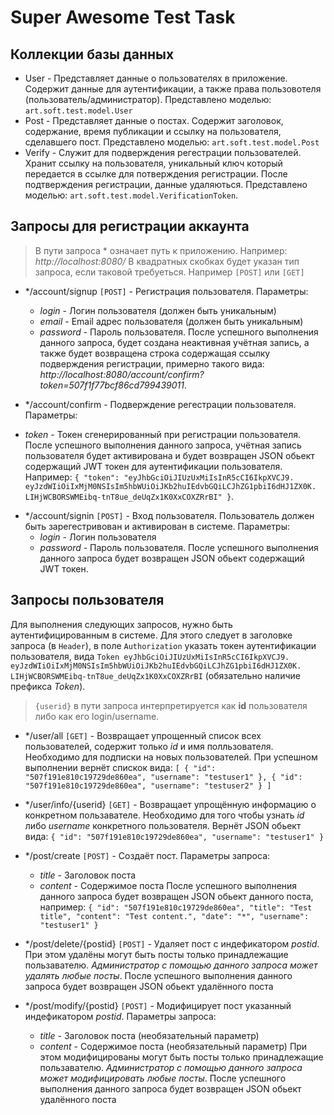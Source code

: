# **Super Awesome Test Task**

## Коллекции базы данных
 - User - Представляет данные о пользователях в приложение. Содержит данные для аутентификации, а также права пользовотеля (пользователь/администратор). Представлено моделью: `art.soft.test.model.User`
 - Post - Представляет данные о постах. Содержит заголовок, содержание, время публикации и ссылку на пользователя, сделавшего пост. Представлено моделью: `art.soft.test.model.Post`
 - Verify - Служит для подверждения регестрации пользователей. Хранит ссылку на пользователя, уникальный ключ который передается в ссылке для потверждения регистрации. После подтверждения регистрации, данные удаляються. Представлено моделью: `art.soft.test.model.VerificationToken`.

## Запросы для регистрации аккаунта
> В пути запроса * означает путь к приложению. Например: *http://localhost:8080/*
> В квадратных скобках будет указан тип запроса, если таковой требуеться. Например `[POST]` или `[GET]`

 - */account/signup `[POST]` - Регистрация пользователя. Параметры:
   + *login* - Логин пользователя (должен быть уникальным)
   + *email* - Email адрес пользователя (должен быть уникальным)
   + *password* - Пароль пользователя.
   После успешного выполнения данного запроса, будет создана неактивная учётная запись, а также будет возвращена строка содержащая ссылку подверждения регистрации, примерно такого вида: *http://localhost:8080/account/confirm?token=507f1f77bcf86cd799439011*.

  - */account/confirm - Подверждение регестрации пользователя. Параметры:
   + *token* - Токен сгенерированный при регистрации пользователя.
   После успешного выполнения данного запроса, учётная запись пользователя будет активирована и будет возвращен JSON обьект содержащий JWT токен для аутентификации пользователя. Например: `{ "token": "eyJhbGciOiJIUzUxMiIsInR5cCI6IkpXVCJ9.
eyJzdWIiOiIxMjM0NSIsIm5hbWUiOiJKb2huIEdvbGQiLCJhZG1pbiI6dHJ1ZX0K.
LIHjWCBORSWMEibq-tnT8ue_deUqZx1K0XxCOXZRrBI" }`.

 - */account/signin `[POST]` - Вход пользователя. Пользователь должен быть зарегестривован и активирован в системе. Параметры:
   + *login* - Логин пользователя
   + *password* - Пароль пользователя.
   После успешного выполнения данного запроса будет возвращен JSON обьект содержащий JWT токен.

## Запросы пользователя
Для выполнения следующих запросов, нужно быть аутентифицированным в системе. Для этого следует в заголовке запроса (в `Header`), в поле `Authorization` указать токен аутентификации пользователя, вида `Token eyJhbGciOiJIUzUxMiIsInR5cCI6IkpXVCJ9.
eyJzdWIiOiIxMjM0NSIsIm5hbWUiOiJKb2huIEdvbGQiLCJhZG1pbiI6dHJ1ZX0K.
LIHjWCBORSWMEibq-tnT8ue_deUqZx1K0XxCOXZRrBI` (обязательно наличие префикса *Token*).
> `{userid}` в пути запроса интерпретируется как **id** пользователя либо как его login/username.

 - */user/all `[GET]` - Возвращает упрощенный список всех пользователей, содержит только *id* и имя полльзователя. Необходимо для подписки на новых пользователей. При успешном выполнении вернёт спискок вида:
 `[ { "id": "507f191e810c19729de860ea", "username": "testuser1" }, { "id": "507f191e810c19729de860ea", "username": "testuser2" } ]`

 - */user/info/{userid} `[GET]` - Возвращает упрощённую информацию о конкретном пользавателе. Необходимо для того чтобы узнать *id* либо *username* конкретного пользователя. Вернёт JSON обьект вида:
 `{ "id": "507f191e810c19729de860ea", "username": "testuser1" }`

 - */post/create `[POST]` - Создаёт пост. Параметры запроса:
   + *title* - Заголовок поста
   + *content* - Содержимое поста
   После успешного выполнения данного запроса будет возвращен JSON обьект данного поста, например:
   `{ "id": "507f191e810c19729de860ea", "title": "Test title", "content": "Test content.", "date": "*", "username": "testuser1" }`

 - */post/delete/{postid} `[POST]` - Удаляет пост с индефикатором *postid*. При этом удалёны могут быть посты только принадлежащие пользавателю. *Администратор с помощью данного запроса может удалять любые посты*. После успешного выполнения данного запроса будет возвращен JSON обьект удалённого поста
  
 - */post/modify/{postid} `[POST]` - Модифицирует пост указанный индефикатором *postid*. Параметры запроса:
   + *title* - Заголовок поста (необязательный параметр)
   + *content* - Содержимое поста (необязательный параметр)
   При этом модифицированы могут быть посты только принадлежащие пользавателю. *Администратор с помощью данного запроса может модифицировать любые посты*. После успешного выполнения данного запроса будет возвращен JSON обьект удалённого поста

 